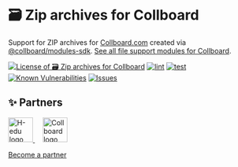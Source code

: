 # 🗃️ Zip archives for Collboard

Support for ZIP archives for [Collboard.com](https://collboard.com/) created via [@collboard/modules-sdk](https://www.npmjs.com/package/@collboard/modules-sdk).
[See all file support modules for Collboard](https://github.com/topics/collboard-file-support).

<!--Badges-->
<!--⚠️WARNING: This section was generated by https://github.com/hejny/batch-project-editor/blob/main/src/workflows/800-badges/badges.ts so every manual change will be overwritten.-->


[![License of 🗃️ Zip archives for Collboard](https://img.shields.io/github/license/collboard/zip-support.svg?style=flat)](https://github.com/collboard/zip-support/blob/main/LICENSE)
[![lint](https://github.com/collboard/zip-support/actions/workflows/lint.yml/badge.svg)](https://github.com/collboard/zip-support/actions/workflows/lint.yml)
[![test](https://github.com/collboard/zip-support/actions/workflows/test.yml/badge.svg)](https://github.com/collboard/zip-support/actions/workflows/test.yml)
[![Known Vulnerabilities](https://snyk.io/test/github/collboard/zip-support/badge.svg)](https://snyk.io/test/github/collboard/zip-support)
[![Issues](https://img.shields.io/github/issues/collboard/zip-support.svg?style=flat)](https://github.com/collboard/zip-support/issues)

<!--/Badges-->



<!--Partners-->
<!--⚠️WARNING: This section was generated by https://github.com/hejny/batch-project-editor/blob/main/src/workflows/820-partners/partners.ts so every manual change will be overwritten.-->

## ✨ Partners


<a href="https://www.h-edu.org/">
<img src="https://www.h-edu.org/media/favicon.png" alt="H-edu logo" width="50"  />
</a>
&nbsp;&nbsp;&nbsp;
<a href="https://collboard.com/">
<img src="https://collboard.fra1.cdn.digitaloceanspaces.com/assets/18.12.1/logo-small.png" alt="Collboard logo" width="50"  />
</a>


[Become a partner](https://www.pavolhejny.com/contact/)

<!--/Partners-->
